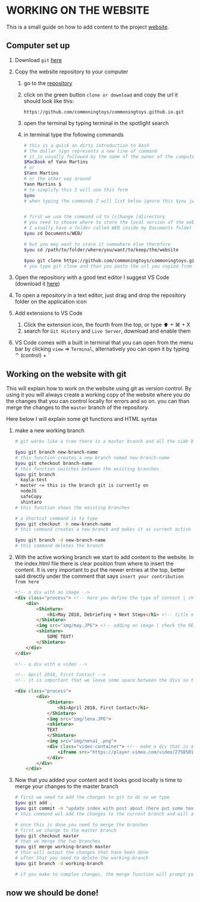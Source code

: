 # WORKING ON THE WEBSITE

This is a small guide on how to add content to the project [website](http://commoning.rocks/).

## Computer set up

1. Download `git` [here](https://git-scm.com/download/mac)

2. Copy the website repository to your computer

   1. go to the [repository](https://github.com/commoningtoys/commoningtoys.github.io)

   2. click on the green button `clone or download` and copy the url it should look like this:

      ```
      https://github.com/commoningtoys/commoningtoys.github.io.git
      ```

   3. open the terminal by typing terminal in the spotlight search

   4. in terminal type the following commands

      ```bash
      # this is a quick an dirty introduction to bash
      # the dollar sign represents a new line of command
      # it is usually followed by the name of the owner of the computer (Yann Martins in my case), or by the name of the computer (MacBook of Yann Martins) like this
      $MacBook of Yann Martins
      # or
      $Yann Martins
      # or the other way around 
      Yann Martins $
      # to simplify this I will use this form
      $you
      # when typing the commands I will list below ignore this $you just copy the commands after
      
      
      # first we use the command cd to [c]hange [d]irectory
      # you need to choose where to store the local version of the website
      # I usually have a folder called WEB inside my Documents folder therefore I usually type
      $you cd Documents/WEB/
      
      # but you may want to store it somewhere else therefore  
      $you cd /path/to/folder/where/you/want/to/keep/the/website
      
      $you git clone https://github.com/commoningtoys/commoningtoys.github.io.git
      # you type git clone and than you paste the url you copied from the repository, this should start the downloading process.
      ```

3. Open the repositiory with a good text editor I suggest VS Code (download it [here](https://code.visualstudio.com/))

4. To open a repository in a text editor, just drag and drop the repository folder on the application icon

5. Add extensions to VS Code

   1. Click the extension icon, the fourth from the top, or type ⬆ + ⌘ + X
   2. search for `Git History` and `Live Server`, download and enable them

6. VS Code comes with a built in terminal that you can open from the menu bar by clicking `view` => `Terminal`, alternatively you can open it by typing ⌃ (control)  + `

## Working on the website with git

This will explain how to work on the website using git as version control. By using it you will always create a working copy of the website where you do the changes that you can control locally for errors and so on. you can than merge the changes to the `master` branch of the repository.

Here below I will explain some git functions and HTML syntax

1. make a new working branch

   ```bash
   # git works like a tree there is a master branch and all the side branches to further develop or experiment the website / program. We will use this feature to develop the website safely. the idea is that we create a new branch everytime we need to add some content, we test it locally and than we merge it to the master branch and than we upload it to the web.
   
   $you git branch new-branch-name
   # this function creates a new branch named new-branch-name
   $you git checkout branch-name
   # this function switches between the existing branches
   $you git branch
     kayla-test
   * master <= this is the branch git is currently on
     nodeJS
     safeCopy
     shintaro
   # this function shows the existing branches
   
   # a shortcut command is to type 
   $you git checkout -b new-branch-name
   # this command creates a new branch and makes it as current active branch 
   
   $you git branch -d new-branch-name
   # this command deletes the branch
   
   ```

2. With the active working branch we start to add content to the website. In the index.html file there is clear position from where to insert the content. It is very important to put the newer entries at the top, better said directly under the comment that says `insert your contribution from here`

   ```html
   <!-- a div with an image -->
   <div class="process"> <!-- here you define the type of content | check the README for more info-->
       <div>
           <Shintaro>
               <h1>May 2018, Debriefing + Next Steps</h1> <!-- title of the content -->
           </Shintaro>
           <img src="img/may.JPG"> <!-- adding an image | check the README for more info-->
           <shintaro>
               SOME TEXT!
           </Shintaro>
       </div>
   </div>
   
   <!-- a div with a video -->
   
   <!-- April 2018, First Contact -->
   <!-- it is important that we leave some space between the divs so that we always now where one starts and ends, avoiding overlapping div tags. TO do this we put a commnet between the divs with the title of the following div-->
   
   <div class="process">
           <div>
               <Shintaro>
                   <h1>April 2018, First Contact</h1>
               </Shintaro>
               <img src="img/lena.JPG">
               <shintaro>
               TEXT
               </Shintaro>
               <img src="img/nena1_.png">
               <div class="video-container"> <!-- make a div that is a video container -->
                   <iframe src="https://player.vimeo.com/video/275850147" frameborder="0" webkitallowfullscreen mozallowfullscreen allowfullscreen></iframe>
               </div>
           </div>
       </div>
   
   ```

3. Now that you added your content and it looks good locally is time to merge your changes to the master branch

   ```bash
   # first we need to add the changes to git to do so we type
   $you git add .
   $you git commit -m "update index with post about (here put some text about the post SHORT!)" 
   # this command wil add the changes to the current branch and will ask you to leave a comment to comment it you need to write "update index.html with content 'title of the content'"
   
   # once this is done you need to merge the branches
   # first we change to the master branch
   $you git checkout master
   # than we merge the two branches
   $you git merge working-branch master
   # this will output the changes that have been done 
   # after that you need to delete the working-branch
   $you git branch -d working-branch
   
   # if you make to complex changes, the merge function will prompt you to check all the changes, this is a tedious work and if it happens is better if you contact me.
   ```



## now we should be done!

 
